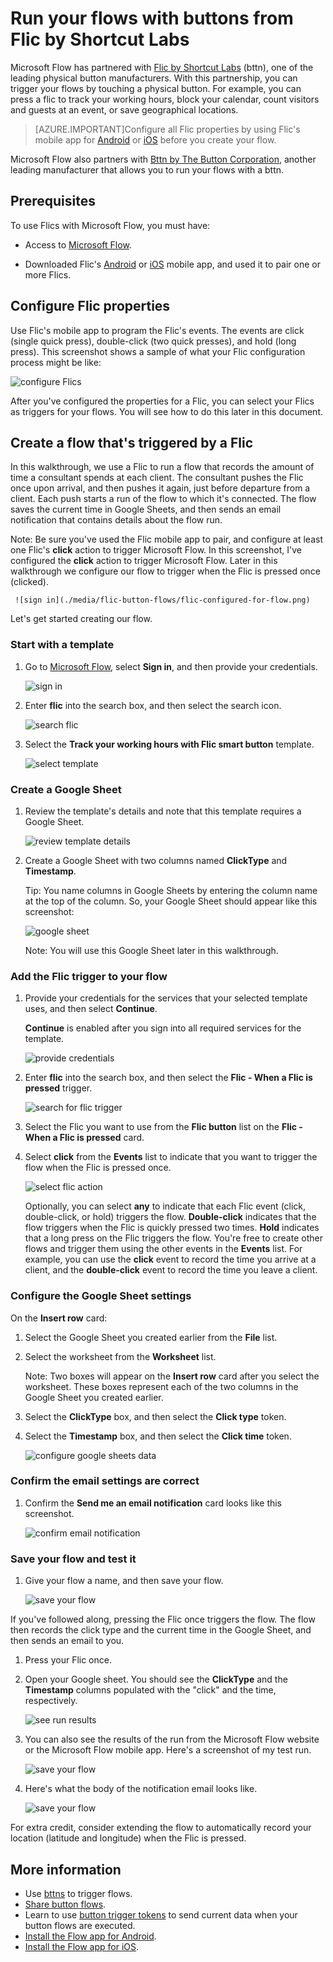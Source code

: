 <properties
    pageTitle="Start button flows with physical buttons from Flic by Shortcut Labs.| Microsoft Flow"
    description="Easily start button flows with physical buttons from Flic by Shortcut Labs."
    services=""
    suite="flow"
    documentationCenter="na"
    authors="msftman"
    manager="anneta"
    editor=""
    tags=""/>

<tags
   ms.service="flow"
   ms.devlang="na"
   ms.topic="article"
   ms.tgt_pltfrm="na"
   ms.workload="na"
   ms.date="04/30/2017"
   ms.author="deonhe"/>

# Run your flows with buttons from Flic by Shortcut Labs

Microsoft Flow has partnered with [Flic by Shortcut Labs](https://flic.io/) (bttn), one of the leading physical button manufacturers. With this partnership, you can trigger your flows by touching a physical button. For example, you can press a flic to track your working hours, block your calendar, count visitors and guests at an event, or save geographical locations.

>[AZURE.IMPORTANT]Configure all Flic properties by using Flic's mobile app for [Android](https://play.google.com/store/apps/details?id=io.flic.app) or [iOS](https://itunes.apple.com/us/app/flic-app/id977593793?ls=1&mt=8) before you create your flow.

Microsoft Flow also partners with [Bttn by The Button Corporation](./bttn-button-flows.md), another leading manufacturer that allows you to run your flows with a bttn.

## Prerequisites

To use Flics with Microsoft Flow, you must have:

- Access to [Microsoft Flow](https://flow.microsoft.com).

- Downloaded Flic's [Android](https://play.google.com/store/apps/details?id=io.flic.app) or [iOS](https://itunes.apple.com/us/app/flic-app/id977593793?ls=1&mt=8) mobile app, and used it to pair one or more Flics.

## Configure Flic properties

Use Flic's mobile app to program the Flic's events. The events are click (single quick press), double-click (two quick presses), and hold (long press). This screenshot shows a sample of what your Flic configuration process might be like:

![configure Flics](./media/flic-button-flows/configure-flic-actions.png)

After you've configured the properties for a Flic, you can select your Flics as triggers for your flows. You will see how to do this later in this document.

## Create a flow that's triggered by a Flic

In this walkthrough, we use a Flic to run a flow that records the amount of time a consultant spends at each client. The consultant pushes the Flic once upon arrival, and then pushes it again, just before departure from a client. Each push starts a run of the flow to which it's connected. The flow saves the current time in Google Sheets, and then sends an email notification that contains details about the flow run.

Note: Be sure you've used the Flic mobile app to pair, and configure at least one Flic's **click** action to trigger Microsoft Flow. In this screenshot, I've configured the **click** action to trigger Microsoft Flow. Later in this walkthrough we configure our flow to trigger when the Flic is pressed once (clicked).

     ![sign in](./media/flic-button-flows/flic-configured-for-flow.png)

Let's get started creating our flow.

### Start with a template

1. Go to [Microsoft Flow](https://flow.microsoft.com), select **Sign in**, and then provide your credentials.

     ![sign in](./media/flic-button-flows/sign-into-flow.png)

1. Enter **flic** into the search box, and then select the search icon.

     ![search flic](./media/flic-button-flows/search-flic.png)

1. Select the **Track your working hours with Flic smart button** template.

     ![select template](./media/flic-button-flows/flic-templates.png)

### Create a Google Sheet

1. Review the template's details and note that this template requires a Google Sheet.

   ![review template details](./media/flic-button-flows/flic-template-details.png)

1. Create a Google Sheet with two columns named **ClickType** and **Timestamp**.

      Tip: You name columns in Google Sheets by entering the column name at the top of the column. So, your Google Sheet should appear like this screenshot:

   ![google sheet](./media/flic-button-flows/flic-google-sheet.png)

   Note: You will use this Google Sheet later in this walkthrough.

### Add the Flic trigger to your flow

1. Provide your credentials for the services that your selected template uses, and then select **Continue**.

     **Continue** is enabled after you sign into all required services for the template.

     ![provide credentials](./media/flic-button-flows/flic-template-services-sign-in.png)

1. Enter **flic** into the search box, and then select the **Flic - When a Flic is pressed** trigger.

     ![search for flic trigger](./media/flic-button-flows/flic-search-trigger.png)

1. Select the Flic you want to use from the **Flic button** list on the **Flic - When a Flic is pressed** card.

1. Select **click** from the **Events** list to indicate that you want to trigger the flow  when the Flic is pressed once.

     ![select flic action](./media/flic-button-flows/select-flic.png)

   Optionally, you can select **any** to indicate that each Flic event (click, double-click, or hold) triggers the flow. **Double-click** indicates that the flow triggers when the Flic is quickly pressed two times. **Hold** indicates that a long press on the Flic triggers the flow. You're free to create other flows and trigger them using the other events in the **Events** list. For example, you can use the **click** event to record the time you arrive at a client, and the **double-click** event to record the time you leave a client.

### Configure the Google Sheet settings

   On the **Insert row** card:

1. Select the Google Sheet you created earlier from the **File** list.

1. Select the worksheet from the **Worksheet** list.

   Note: Two boxes will appear on the **Insert row** card after you select the worksheet. These boxes represent each of the two columns in the Google Sheet you created earlier.

1. Select the **ClickType** box, and then select the **Click type** token.

1. Select the **Timestamp** box, and then select the **Click time** token.

     ![configure google sheets data](./media/flic-button-flows/flick-insert-row-card.png)

### Confirm the email settings are correct

1. Confirm the **Send me an email notification** card looks like this screenshot.

     ![confirm email notification](./media/flic-button-flows/email-settings.png)

### Save your flow and test it

1. Give your flow a name, and then save your flow.

     ![save your flow](./media/flic-button-flows/save.png)

If you've followed along, pressing the Flic once triggers the flow. The flow then records the click type and the current time in the Google Sheet, and then sends an email to you.

1. Press your Flic once.

1. Open your Google sheet. You should see the **ClickType** and the **Timestamp** columns populated with the "click" and the time, respectively.

     ![see run results](./media/flic-button-flows/flic-google-sheet-after-run.png)

1. You can also see the results of the run from the Microsoft Flow website or the Microsoft Flow mobile app. Here's a screenshot of my test run.

     ![save your flow](./media/flic-button-flows/flic-test-run-results-portal.png)

1. Here's what the body of the notification email looks like.

     ![save your flow](./media/flic-button-flows/flic-email-body.png)

For extra credit, consider extending the flow to automatically record your location (latitude and longitude) when the Flic is pressed.

## More information

- Use [bttns](./bttn-button-flows.md) to trigger flows.
- [Share button flows](./share-buttons.md).
- Learn to use [button trigger tokens](./introduction-to-button-trigger-tokens.md) to send current data when your button flows are executed.
- [Install the Flow app for Android](https://play.google.com/store/apps/details?id=com.microsoft.flow).
- [Install the Flow app for iOS](https://appsto.re/us/5M0qbb.i).
